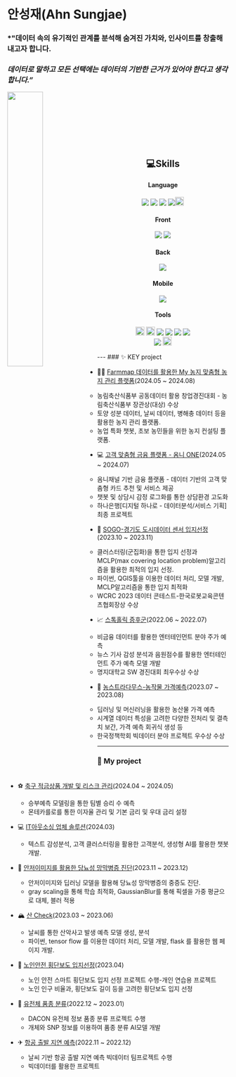 <!--
**ASJ0211/ASJ0211** is a ✨ _special_ ✨ repository because its `README.md` (this file) appears on your GitHub profile.

Here are some ideas to get you started:

- 🔭 I’m currently working on ...
- 🌱 I’m currently learning ...
- 👯 I’m looking to collaborate on ...
- 🤔 I’m looking for help with ...
- 💬 Ask me about ...
- 📫 How to reach me: ...
- 😄 Pronouns: ...
- ⚡ Fun fact: ...
-->



  
# 안성재(Ahn Sungjae)
### *"데이터 속의 유기적인 관계를 분석해 숨겨진 가치와, 인사이트를 창출해내고자 합니다. </br>
### *데이터로 말하고 모든 선택에는 데이터의 기반한 근거가 있어야 한다고 생각합니다.”*</br>


  <a href="https://github.com/ASJ0211/github-readme-stats">
  <img align="left" width="40%" height="auto" src="https://github-readme-stats.vercel.app/api/top-langs/?username=ASJ0211&layout=compact&hide_border=true" />
  </a>

<br/>
<br/>
<br/>
<br/>
<br/>
<br/>
<br/>



<div align="center">

<!--기술스택-->

  
## 💻Skills

#### Language
<img src="https://img.shields.io/badge/Python-095096?style=flat&logo=Python&logoColor=white"/> <img src="https://img.shields.io/badge/Java-007396?style=flat&logo=Java&logoColor=white"/> <img src="https://img.shields.io/badge/R-BLUE?style=flat&logo=R&logoColor=white"/> <img src="https://img.shields.io/badge/MySQL-4479A1?style=flat&logo=MySQL&logoColor=white"/><img src="https://img.shields.io/badge/HiveQL-ED8B0B?style=flat&logo=ApacheHive&logoColor=white" width="auto" height="20"> 
<br/>
#### Front

<img src="https://img.shields.io/badge/HTML5-E34F26?style=flat&logo=HTML5&logoColor=white"/> <img src="https://img.shields.io/badge/CSS3-1572B6?style=flat&logo=CSS3&logoColor=white"/>
<br/>

#### Back
<img src="https://img.shields.io/badge/Spring%20Boot-6DB33F?style=flat&logo=Spring Boot&logoColor=white"/> 
<br/>

#### Mobile
<img src="https://img.shields.io/badge/Kotlin-skyblue?style=flat&logo=Kotlin&logoColor=white"/>
<br/>

#### Tools
<img src="https://img.shields.io/badge/Tableau-E97627?style=flat-square&logo=Tableau&logoColor=white" width="auto" height="20"> <img src="https://img.shields.io/badge/Qlik-589632?style=flat-square&logo=Qgis&logoColor=white" width="auto" height="20"> <img src="https://img.shields.io/badge/Intellij-1C1C1C?style=flat-square&logo=intellijidea&logoColor=white"/> <img src="https://img.shields.io/badge/VScode-346BF7?style=flat-square&logo=visualstudiocode&logoColor=white"/> <img src="https://img.shields.io/badge/Android-81c147?style=flat-square&logo=Android&logoColor=white"/> <img src="https://img.shields.io/badge/Eclipse IDE-010D6B?style=flat-square&logo=Eclipse IDE&logoColor=white"/> 
<br/>
<img src="https://img.shields.io/badge/GitHub-181717?style=flat&logo=GitHub&logoColor=white"/>   <img src="https://img.shields.io/badge/Qgis-589632?style=for-the-badge&logo=Qgis&logoColor=white" width="auto" height="20"> 
<br>
</div>
<!-- <img src="https://img.shields.io/badge/Slack-4A154B?style=flat-square&logo=Slack&logoColor=white" width="auto" height="20">  <img src="https://img.shields.io/badge/Notion-000000?style=flat-square&logo=Notion&logoColor=white" width="auto" height="20">  -->
---
### ✨ KEY project </br>

- 👩‍🌾 [Farmmap 데이터를 활용한 My 농지 맞춤형 농지 관리 플랫폼](https://github.com/ASJ0211/nongirap)(2024.05 ~ 2024.08)
  - 농림축산식품부 공동데이터 활용 창업경진대회 - 농림축산식품부 장관상(대상) 수상
  - 토양 성분 데이터, 날씨 데이터, 병해충 데이터 등을 활용한 농지 관리 플랫폼.
  - 농업 특화 챗봇, 초보 농민들을 위한 농지 컨설팅 플랫폼.
 
- 💻 [고객 맞춤형 금융 플랫폼 - 옴니 ONE](https://github.com/ASJ0211/Omni_bank)(2024.05 ~ 2024.07)
  - 옴니채널 기반 금융 플랫폼 - 데이터 기반의 고객 맞춤형 카드 추천 및 서비스 제공
  - 챗봇 및 상담시 감정 로그화를 통한 상담환경 고도화
  - 하나은행[디지털 하나로 - 데이터분석/서비스 기획] 최종 프로젝트
 
- 🌆 [SOGO-경기도 도시데이터 센서 입지선정](https://github.com/ASJ0211/SOGO_Smart-city-sensor_2023_5)(2023.10 ~ 2023.11)
  - 클러스터링(군집화)을 통한 입지 선정과 MCLP(max covering location problem)알고리즘을 활용한 최적의 입지 선정.
  - 파이썬, QGIS툴을 이용한 데이터 처리, 모델 개발, MCLP알고리즘을 통한 입지 최적화
  - WCRC 2023 데이터 콘테스트-한국로봇교육콘텐츠협회장상 수상
 
- 📈 [스톡홀릭 증후군](https://github.com/ASJ0211/entertain_stock_2023_4)(2022.06 ~ 2022.07)
  - 비금융 데이터를 활용한 엔터테인먼트 분야 주가 예측
  - 뉴스 기사 감성 분석과 음원점수를 활용한 엔터테인먼트 주가 예측 모델 개발
  - 명지대학교 SW 경진대회 최우수상 수상
 
- 🥦 [농스트라다무스-농작물 가격예측](https://github.com/ASJ0211/nonsan_pred_2023_5)(2023.07 ~ 2023.08)
  - 딥러닝 및 머신러닝을 활용한 농산물 가격 예측
  - 시계열 데이터 특성을 고려한 다양한 전처리 및 결측치 보간, 가격 예측 회귀식 생성 등
  - 한국정책학회 빅데이터 분야 프로젝트 우수상 수상
---
### 📒 My project </br> </br>

- ⚽ [축구 적금상품 개발 및 리스크 관리](https://github.com/ASJ0211/hana_sports_2024_03)(2024.04 ~ 2024.05)
  - 승부예측 모델링을 통한 팀별 승리 수 예측
  - 몬테카를로를 통한 이자율 관리 및 기본 금리 및 우대 금리 설정
 
- 💻 [IT아웃소싱 업체 솔루션](https://github.com/ASJ0211/IT-2024_02)(2024.03)
  - 텍스트 감성분석, 고객 클러스터링을 활용한 고객분석, 생성형 AI를 활용한 챗봇 개발.
    
- 👀 [안저이미지를 활용한 당뇨성 망막병증 진단](https://github.com/ASJ0211/EYES_2023_6/tree/main)(2023.11 ~ 2023.12)
  - 안저이미지와 딥러닝 모델을 활용해 당뇨성 망막병증의 중증도 진단.
  - gray scaling을 통해 학습 최적화, GaussianBlur를 통해 픽셀을 가중 평균으로 대체, 블러 적용

- 🏔 [산 Check](https://github.com/ASJ0211/san_check_capstone_2023_3)(2023.03 ~ 2023.06)
  -  날씨를 통한 산악사고 발생 예측 모델 생성, 분석
  -  파이썬, tensor flow 를 이용한 데이터 처리, 모델 개발, flask 를 활용한 웹 페이지 개발.
  
- 🚦 [노인안전 횡단보도 입지선정](https://github.com/ASJ0211/gwangjingu_crosswalk_2023_2)(2023.04)
  - 노인 안전 스마트 횡단보도 입지 선정 프로젝트 수행-개인 연습용 프로젝트
  - 노인 인구 비율과, 횡단보도 길이 등을 고려한 횡단보도 입지 선정
  
- 🍃 [유전체 품종 분류](https://github.com/ASJ0211/DNA_data_2023_1)(2022.12 ~ 2023.01)
  - DACON 유전체 정보 품종 분류 프로젝트 수행
  - 개체와 SNP 정보를 이용하여 품종 분류 AI모델 개발
    
- ✈ [항공 출발 지연 예측](https://github.com/ASJ0211/flight_delay_pred_BDP_2022_1)(2022.11 ~ 2022.12)
  - 날씨 기반 항공 출발 지연 예측 빅데이터 팀프로젝트 수행 
  - 빅데이터를 활용한 프로젝트
